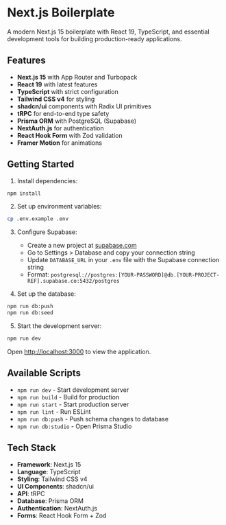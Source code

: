 # Next.js Boilerplate

A modern Next.js 15 boilerplate with React 19, TypeScript, and essential development tools for building production-ready applications.

## Features

- **Next.js 15** with App Router and Turbopack
- **React 19** with latest features
- **TypeScript** with strict configuration
- **Tailwind CSS v4** for styling
- **shadcn/ui** components with Radix UI primitives
- **tRPC** for end-to-end type safety
- **Prisma ORM** with PostgreSQL (Supabase)
- **NextAuth.js** for authentication
- **React Hook Form** with Zod validation
- **Framer Motion** for animations

## Getting Started

1. Install dependencies:
```bash
npm install
```

2. Set up environment variables:
```bash
cp .env.example .env
```

3. Configure Supabase:
   - Create a new project at [supabase.com](https://supabase.com)
   - Go to Settings > Database and copy your connection string
   - Update `DATABASE_URL` in your `.env` file with the Supabase connection string
   - Format: `postgresql://postgres:[YOUR-PASSWORD]@db.[YOUR-PROJECT-REF].supabase.co:5432/postgres`

4. Set up the database:
```bash
npm run db:push
npm run db:seed
```

5. Start the development server:
```bash
npm run dev
```

Open [http://localhost:3000](http://localhost:3000) to view the application.

## Available Scripts

- `npm run dev` - Start development server
- `npm run build` - Build for production
- `npm run start` - Start production server
- `npm run lint` - Run ESLint
- `npm run db:push` - Push schema changes to database
- `npm run db:studio` - Open Prisma Studio

## Tech Stack

- **Framework**: Next.js 15
- **Language**: TypeScript
- **Styling**: Tailwind CSS v4
- **UI Components**: shadcn/ui
- **API**: tRPC
- **Database**: Prisma ORM
- **Authentication**: NextAuth.js
- **Forms**: React Hook Form + Zod
